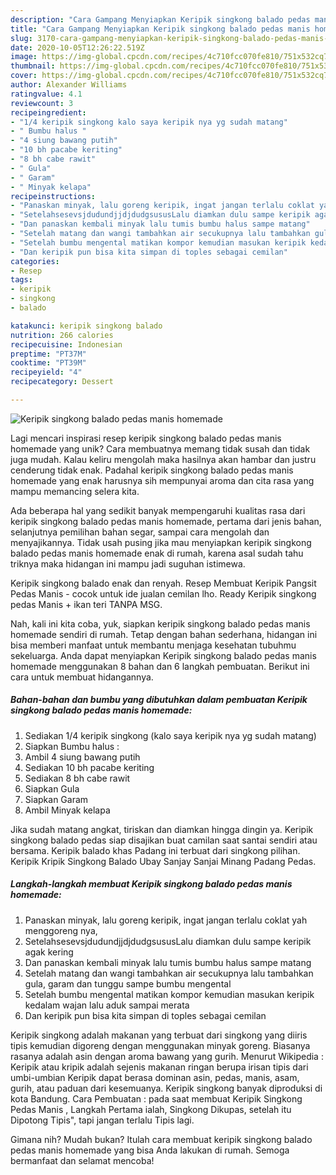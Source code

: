 ```yaml
---
description: "Cara Gampang Menyiapkan Keripik singkong balado pedas manis homemade yang Bisa Manjain Lidah"
title: "Cara Gampang Menyiapkan Keripik singkong balado pedas manis homemade yang Bisa Manjain Lidah"
slug: 3170-cara-gampang-menyiapkan-keripik-singkong-balado-pedas-manis-homemade-yang-bisa-manjain-lidah
date: 2020-10-05T12:26:22.519Z
image: https://img-global.cpcdn.com/recipes/4c710fcc070fe810/751x532cq70/keripik-singkong-balado-pedas-manis-homemade-foto-resep-utama.jpg
thumbnail: https://img-global.cpcdn.com/recipes/4c710fcc070fe810/751x532cq70/keripik-singkong-balado-pedas-manis-homemade-foto-resep-utama.jpg
cover: https://img-global.cpcdn.com/recipes/4c710fcc070fe810/751x532cq70/keripik-singkong-balado-pedas-manis-homemade-foto-resep-utama.jpg
author: Alexander Williams
ratingvalue: 4.1
reviewcount: 3
recipeingredient:
- "1/4 keripik singkong kalo saya keripik nya yg sudah matang"
- " Bumbu halus "
- "4 siung bawang putih"
- "10 bh pacabe keriting"
- "8 bh cabe rawit"
- " Gula"
- " Garam"
- " Minyak kelapa"
recipeinstructions:
- "Panaskan minyak, lalu goreng keripik, ingat jangan terlalu coklat yah menggoreng nya,"
- "SetelahsesevsjdudundjjdjdudgsususLalu diamkan dulu sampe keripik agak kering"
- "Dan panaskan kembali minyak lalu tumis bumbu halus sampe matang"
- "Setelah matang dan wangi tambahkan air secukupnya lalu tambahkan gula, garam dan tunggu sampe bumbu mengental"
- "Setelah bumbu mengental matikan kompor kemudian masukan keripik kedalam wajan lalu aduk sampai merata"
- "Dan keripik pun bisa kita simpan di toples sebagai cemilan"
categories:
- Resep
tags:
- keripik
- singkong
- balado

katakunci: keripik singkong balado 
nutrition: 266 calories
recipecuisine: Indonesian
preptime: "PT37M"
cooktime: "PT39M"
recipeyield: "4"
recipecategory: Dessert

---
```



![Keripik singkong balado pedas manis homemade](https://img-global.cpcdn.com/recipes/4c710fcc070fe810/751x532cq70/keripik-singkong-balado-pedas-manis-homemade-foto-resep-utama.jpg)

Lagi mencari inspirasi resep keripik singkong balado pedas manis homemade yang unik? Cara membuatnya memang tidak susah dan tidak juga mudah. Kalau keliru mengolah maka hasilnya akan hambar dan justru cenderung tidak enak. Padahal keripik singkong balado pedas manis homemade yang enak harusnya sih mempunyai aroma dan cita rasa yang mampu memancing selera kita.

Ada beberapa hal yang sedikit banyak mempengaruhi kualitas rasa dari keripik singkong balado pedas manis homemade, pertama dari jenis bahan, selanjutnya pemilihan bahan segar, sampai cara mengolah dan menyajikannya. Tidak usah pusing jika mau menyiapkan keripik singkong balado pedas manis homemade enak di rumah, karena asal sudah tahu triknya maka hidangan ini mampu jadi suguhan istimewa.

Keripik singkong balado enak dan renyah. Resep Membuat Keripik Pangsit Pedas Manis - cocok untuk ide jualan cemilan lho. Ready Keripik singkong pedas Manis + ikan teri TANPA MSG.


Nah, kali ini kita coba, yuk, siapkan keripik singkong balado pedas manis homemade sendiri di rumah. Tetap dengan bahan sederhana, hidangan ini bisa memberi manfaat untuk membantu menjaga kesehatan tubuhmu sekeluarga. Anda dapat menyiapkan Keripik singkong balado pedas manis homemade menggunakan 8 bahan dan 6 langkah pembuatan. Berikut ini cara untuk membuat hidangannya.

<!--inarticleads1-->

##### Bahan-bahan dan bumbu yang dibutuhkan dalam pembuatan Keripik singkong balado pedas manis homemade:

1. Sediakan 1/4 keripik singkong (kalo saya keripik nya yg sudah matang)
1. Siapkan  Bumbu halus :
1. Ambil 4 siung bawang putih
1. Sediakan 10 bh pacabe keriting
1. Sediakan 8 bh cabe rawit
1. Siapkan  Gula
1. Siapkan  Garam
1. Ambil  Minyak kelapa


Jika sudah matang angkat, tiriskan dan diamkan hingga dingin ya. Keripik singkong balado pedas siap disajikan buat camilan saat santai sendiri atau bersama. Keripik balado khas Padang ini terbuat dari singkong pilihan. Keripik Kripik Singkong Balado Ubay Sanjay Sanjai Minang Padang Pedas. 

<!--inarticleads2-->

##### Langkah-langkah membuat Keripik singkong balado pedas manis homemade:

1. Panaskan minyak, lalu goreng keripik, ingat jangan terlalu coklat yah menggoreng nya,
1. SetelahsesevsjdudundjjdjdudgsususLalu diamkan dulu sampe keripik agak kering
1. Dan panaskan kembali minyak lalu tumis bumbu halus sampe matang
1. Setelah matang dan wangi tambahkan air secukupnya lalu tambahkan gula, garam dan tunggu sampe bumbu mengental
1. Setelah bumbu mengental matikan kompor kemudian masukan keripik kedalam wajan lalu aduk sampai merata
1. Dan keripik pun bisa kita simpan di toples sebagai cemilan


Keripik singkong adalah makanan yang terbuat dari singkong yang diiris tipis kemudian digoreng dengan menggunakan minyak goreng. Biasanya rasanya adalah asin dengan aroma bawang yang gurih. Menurut Wikipedia : Keripik atau kripik adalah sejenis makanan ringan berupa irisan tipis dari umbi-umbian Keripik dapat berasa dominan asin, pedas, manis, asam, gurih, atau paduan dari kesemuanya. Keripik singkong banyak diproduksi di kota Bandung. Cara Pembuatan : pada saat membuat Keripik Singkong Pedas Manis , Langkah Pertama ialah, Singkong Dikupas, setelah itu Dipotong Tipis&#34;, tapi jangan terlalu Tipis lagi. 

Gimana nih? Mudah bukan? Itulah cara membuat keripik singkong balado pedas manis homemade yang bisa Anda lakukan di rumah. Semoga bermanfaat dan selamat mencoba!
